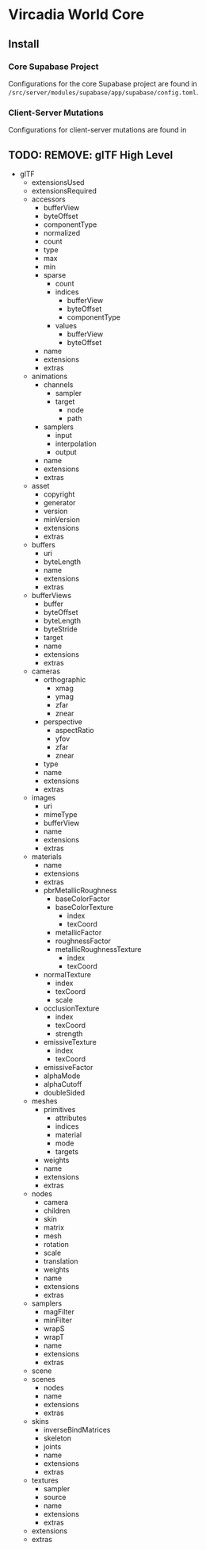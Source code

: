 # Vircadia World Core

## Install

<!-- brew install caddy -->

### Core Supabase Project

Configurations for the core Supabase project are found in `/src/server/modules/supabase/app/supabase/config.toml`.

### Client-Server Mutations

Configurations for client-server mutations are found in 


## TODO: REMOVE: glTF High Level

- glTF
  - extensionsUsed
  - extensionsRequired
  - accessors
    - bufferView
    - byteOffset
    - componentType
    - normalized
    - count
    - type
    - max
    - min
    - sparse
      - count
      - indices
        - bufferView
        - byteOffset
        - componentType
      - values
        - bufferView
        - byteOffset
    - name
    - extensions
    - extras
  - animations
    - channels
      - sampler
      - target
        - node
        - path
    - samplers
      - input
      - interpolation
      - output
    - name
    - extensions
    - extras
  - asset
    - copyright
    - generator
    - version
    - minVersion
    - extensions
    - extras
  - buffers
    - uri
    - byteLength
    - name
    - extensions
    - extras
  - bufferViews
    - buffer
    - byteOffset
    - byteLength
    - byteStride
    - target
    - name
    - extensions
    - extras
  - cameras
    - orthographic
      - xmag
      - ymag
      - zfar
      - znear
    - perspective
      - aspectRatio
      - yfov
      - zfar
      - znear
    - type
    - name
    - extensions
    - extras
  - images
    - uri
    - mimeType
    - bufferView
    - name
    - extensions
    - extras
  - materials
    - name
    - extensions
    - extras
    - pbrMetallicRoughness
      - baseColorFactor
      - baseColorTexture
        - index
        - texCoord
      - metallicFactor
      - roughnessFactor
      - metallicRoughnessTexture
        - index
        - texCoord
    - normalTexture
      - index
      - texCoord
      - scale
    - occlusionTexture
      - index
      - texCoord
      - strength
    - emissiveTexture
      - index
      - texCoord
    - emissiveFactor
    - alphaMode
    - alphaCutoff
    - doubleSided
  - meshes
    - primitives
      - attributes
      - indices
      - material
      - mode
      - targets
    - weights
    - name
    - extensions
    - extras
  - nodes
    - camera
    - children
    - skin
    - matrix
    - mesh
    - rotation
    - scale
    - translation
    - weights
    - name
    - extensions
    - extras
  - samplers
    - magFilter
    - minFilter
    - wrapS
    - wrapT
    - name
    - extensions
    - extras
  - scene
  - scenes
    - nodes
    - name
    - extensions
    - extras
  - skins
    - inverseBindMatrices
    - skeleton
    - joints
    - name
    - extensions
    - extras
  - textures
    - sampler
    - source
    - name
    - extensions
    - extras
  - extensions
  - extras
